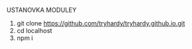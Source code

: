 USTANOVKA MODULEY

1. git clone https://github.com/tryhardy/tryhardy.github.io.git
2. cd localhost
3. npm i